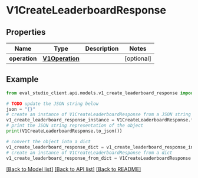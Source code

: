 # V1CreateLeaderboardResponse


## Properties

Name | Type | Description | Notes
------------ | ------------- | ------------- | -------------
**operation** | [**V1Operation**](V1Operation.md) |  | [optional] 

## Example

```python
from eval_studio_client.api.models.v1_create_leaderboard_response import V1CreateLeaderboardResponse

# TODO update the JSON string below
json = "{}"
# create an instance of V1CreateLeaderboardResponse from a JSON string
v1_create_leaderboard_response_instance = V1CreateLeaderboardResponse.from_json(json)
# print the JSON string representation of the object
print(V1CreateLeaderboardResponse.to_json())

# convert the object into a dict
v1_create_leaderboard_response_dict = v1_create_leaderboard_response_instance.to_dict()
# create an instance of V1CreateLeaderboardResponse from a dict
v1_create_leaderboard_response_from_dict = V1CreateLeaderboardResponse.from_dict(v1_create_leaderboard_response_dict)
```
[[Back to Model list]](../README.md#documentation-for-models) [[Back to API list]](../README.md#documentation-for-api-endpoints) [[Back to README]](../README.md)


